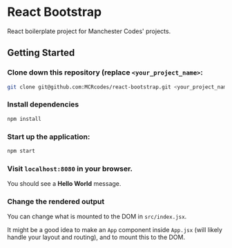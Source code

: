 # React Bootstrap

React boilerplate project for Manchester Codes' projects.

## Getting Started

### Clone down this repository (replace `<your_project_name>`:

```bash
git clone git@github.com:MCRcodes/react-bootstrap.git <your_project_name>
```

### Install dependencies

```bash
npm install
```

### Start up the application:

```bash
npm start
```

### Visit `localhost:8080` in your browser.

You should see a **Hello World** message.

### Change the rendered output

You can change what is mounted to the DOM in `src/index.jsx`.

It might be a good idea to make an `App` component inside `App.jsx` (will likely handle your layout and routing), and to mount this to the DOM.
